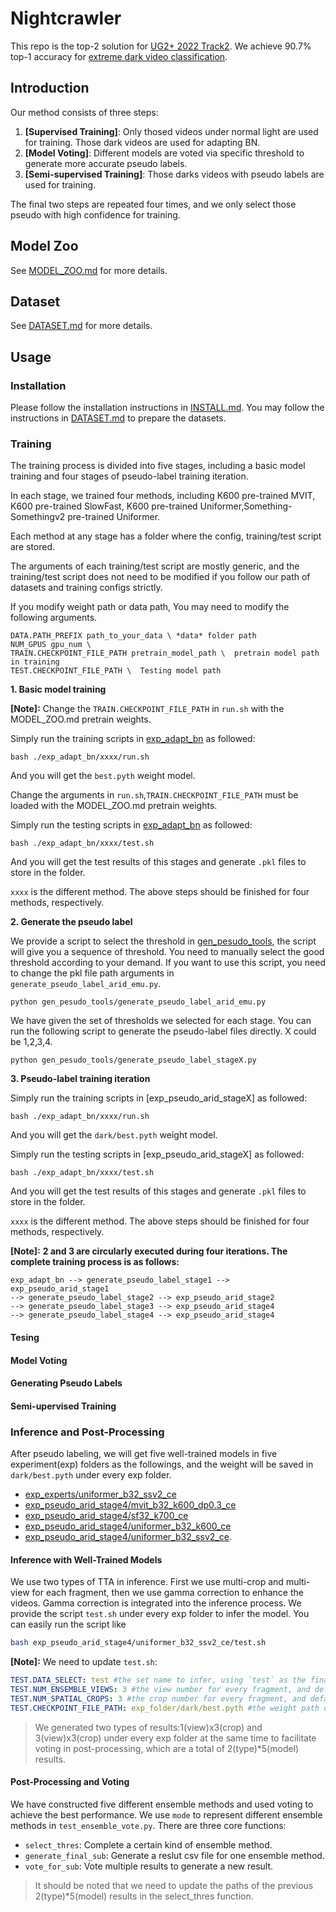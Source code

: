 # Nightcrawler
This repo is the top-2 solution for [UG2+ 2022 Track2](http://cvpr2022.ug2challenge.org/dataset22_t2.html).
We achieve 90.7% top-1 accuracy for [extreme dark video classification](https://codalab.lisn.upsaclay.fr/competitions/1112#results).


## Introduction
Our method consists of three steps:
1. **[Supervised Training]**: Only thosed videos under normal light are used for training. Those dark videos are used for adapting BN.
2. **[Model Voting]**: Different models are voted via specific threshold to generate more accurate pseudo labels.
3. **[Semi-supervised Training]**: Those darks videos with pseudo labels are used for training.

The final two steps are repeated four times, and we only select those pseudo with high confidence for training.


## Model Zoo
See [MODEL_ZOO.md](./MODEL_ZOO.md) for more details.

## Dataset
See [DATASET.md](./DATASET.md) for more details.

## Usage
### Installation

Please follow the installation instructions in [INSTALL.md](INSTALL.md). You may follow the instructions in [DATASET.md](DATASET.md) to prepare the datasets.

### Training

The training process is divided into five stages, including a basic model training and four stages of pseudo-label training iteration.

In each stage, we trained four methods, including K600 pre-trained MVIT, K600 pre-trained SlowFast, K600 pre-trained Uniformer,Something-Somethingv2 pre-trained Uniformer.

Each method at any stage has a folder where the config, training/test script are stored.

The arguments of each training/test script are mostly generic, and the training/test script does not need to be modified if you follow our path of datasets and training configs strictly.

If you modify weight path or data path, You may need to modify the following arguments.
```
DATA.PATH_PREFIX path_to_your_data \ *data* folder path
NUM_GPUS gpu_num \ 
TRAIN.CHECKPOINT_FILE_PATH pretrain_model_path \  pretrain model path in training
TEST.CHECKPOINT_FILE_PATH \  Testing model path
```

**1. Basic model training**

**[Note]:** 
Change the `TRAIN.CHECKPOINT_FILE_PATH` in `run.sh` with the MODEL_ZOO.md pretrain weights.

Simply run the training scripts in [exp_adapt_bn](exp_adapt_bn) as followed:
   ```shell
   bash ./exp_adapt_bn/xxxx/run.sh
   ```
And you will get the `best.pyth` weight model.


Change the arguments in `run.sh`,`TRAIN.CHECKPOINT_FILE_PATH` must be loaded with the MODEL_ZOO.md pretrain weights.

Simply run the testing scripts in [exp_adapt_bn](exp_adapt_bn) as followed:
   ```shell
   bash ./exp_adapt_bn/xxxx/test.sh
   ```
And you will get the test results of this stages and generate `.pkl` files to store in the folder.

`xxxx` is the different method. The above steps should be finished for four methods, respectively.

**2. Generate the pseudo label**

We provide a script to select the threshold in [gen_pesudo_tools](gen_pesudo_tools), the script will give you a sequence of threshold. 
You need to manually select the good threshold according to your demand. 
If you want to use this script, you need to change the pkl file path arguments in `generate_pseudo_label_arid_emu.py`.
```
python gen_pesudo_tools/generate_pseudo_label_arid_emu.py
```
We have given the set of thresholds we selected for each stage. You can run the following script to generate the pseudo-label files directly. X could be 1,2,3,4.
```
python gen_pesudo_tools/generate_pseudo_label_stageX.py
```
**3. Pseudo-label training iteration**

Simply run the training scripts in [exp_pseudo_arid_stageX] as followed:
   ```shell
   bash ./exp_adapt_bn/xxxx/run.sh
   ```
And you will get the `dark/best.pyth` weight model.

Simply run the testing scripts in [exp_pseudo_arid_stageX] as followed:
   ```shell
   bash ./exp_adapt_bn/xxxx/test.sh
   ```
And you will get the test results of this stages and generate `.pkl` files to store in the folder.

`xxxx` is the different method. The above steps should be finished for four methods, respectively.

**[Note]:** 
**2 and 3 are circularly executed during four iterations. The complete training process is as follows:**
   ```
   exp_adapt_bn --> generate_pseudo_label_stage1 --> exp_pseudo_arid_stage1
   --> generate_pseudo_label_stage2 --> exp_pseudo_arid_stage2
   --> generate_pseudo_label_stage3 --> exp_pseudo_arid_stage4
   --> generate_pseudo_label_stage4 --> exp_pseudo_arid_stage4
   ```
   
#### Tesing

#### Model Voting


#### Generating Pseudo Labels


#### Semi-upervised Training



### Inference and Post-Processing

After pseudo labeling, we will get five well-trained models in five experiment(exp) folders as the followings, and the weight will be saved in `dark/best.pyth` under every exp folder. 

* [exp_experts/uniformer_b32_ssv2_ce](exp_experts/uniformer_b32_ssv2_ce)
* [exp_pseudo_arid_stage4/mvit_b32_k600_dp0.3_ce](exp_pseudo_arid_stage4/mvit_b32_k600_dp0.3_ce)
* [exp_pseudo_arid_stage4/sf32_k700_ce](exp_pseudo_arid_stage4/sf32_k700_ce)
* [exp_pseudo_arid_stage4/uniformer_b32_k600_ce](exp_pseudo_arid_stage4/uniformer_b32_k600_ce)
* [exp_pseudo_arid_stage4/uniformer_b32_ssv2_ce](exp_pseudo_arid_stage4/uniformer_b32_ssv2_ce). 



#### Inference with Well-Trained Models 
We use two types of TTA in inference. First we use multi-crop and multi-view for each fragment, then we use gamma correction to enhance the videos. Gamma correction is integrated into the inference process.  We provide the script `test.sh` under every exp folder to infer the model. You can easily run the script like 
```bash
bash exp_pseudo_arid_stage4/uniformer_b32_ssv2_ce/test.sh
```


**[Note]:**
We need to update `test.sh`:
```yaml
TEST.DATA_SELECT: test #the set name to infer, using `test` as the final test set .
TEST.NUM_ENSEMBLE_VIEWS: 3 #the view number for every fragment, and default `3` works best.
TEST.NUM_SPATIAL_CROPS: 3 #the crop number for every fragment, and default `3` works best.
TEST.CHECKPOINT_FILE_PATH: exp_folder/dark/best.pyth #the weight path of best model, such as `exp_folder/dark/best.pyth`
```

>We generated two types of results:1(view)x3(crop) and 3(view)x3(crop) under every exp folder at the same time to facilitate voting in post-processing, which are a total of 2(type)*5(model) results.


#### Post-Processing and Voting
We have constructed five different ensemble methods and used voting to achieve the best performance. We use `mode` to represent different ensemble methods in `test_ensemble_vote.py`. There are three core functions:

* `select_thres`: Complete a certain kind of ensemble method.
* `generate_final_sub`: Generate a reslut csv file for one ensemble method.
* `vote_for_sub`: Vote multiple results to generate a new result.

> It should be noted that we need to update the paths of the previous 2(type)*5(model) results in the select_thres function.


